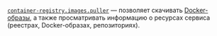 [`container-registry.images.puller`](../../../../iam/concepts/access-control/roles.md#cr-images-puller) — позволяет скачивать [Docker-образы](../../../../container-registry/concepts/registry.md), а также просматривать информацию о ресурсах сервиса (реестрах, Docker-образах, репозиториях).